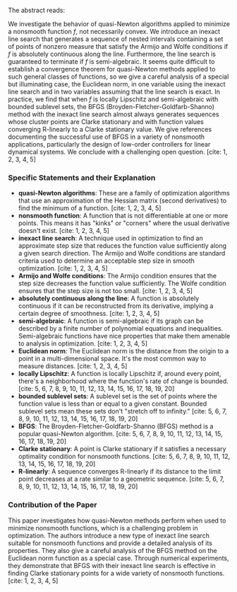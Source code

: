 The abstract reads:

We investigate the behavior of quasi-Newton algorithms applied to minimize a nonsmooth function $f$, not necessarily convex. We introduce an inexact line search that generates a sequence of nested intervals containing a set of points of nonzero measure that satisfy the Armijo and Wolfe conditions if $f$ is absolutely continuous along the line. Furthermore, the line search is guaranteed to terminate if $f$ is semi-algebraic. It seems quite difficult to establish a convergence theorem for quasi-Newton methods applied to such general classes of functions, so we give a careful analysis of a special but illuminating case, the Euclidean norm, in one variable using the inexact line search and in two variables assuming that the line search is exact. In practice, we find that when $f$ is locally Lipschitz and semi-algebraic with bounded sublevel sets, the BFGS (Broyden-Fletcher-Goldfarb-Shanno) method with the inexact line search almost always generates sequences whose cluster points are Clarke stationary and with function values converging R-linearly to a Clarke stationary value. We give references documenting the successful use of BFGS in a variety of nonsmooth applications, particularly the design of low-order controllers for linear dynamical systems. We conclude with a challenging open question. [cite: 1, 2, 3, 4, 5]

### Specific Statements and their Explanation

*   **quasi-Newton algorithms**: These are a family of optimization algorithms that use an approximation of the Hessian matrix (second derivatives) to find the minimum of a function. [cite: 1, 2, 3, 4, 5]
*   **nonsmooth function**: A function that is not differentiable at one or more points. This means it has "kinks" or "corners" where the usual derivative doesn't exist. [cite: 1, 2, 3, 4, 5]
*   **inexact line search**: A technique used in optimization to find an approximate step size that reduces the function value sufficiently along a given search direction. The Armijo and Wolfe conditions are standard criteria used to determine an acceptable step size in smooth optimization. [cite: 1, 2, 3, 4, 5]
*   **Armijo and Wolfe conditions**: The Armijo condition ensures that the step size decreases the function value sufficiently. The Wolfe condition ensures that the step size is not too small. [cite: 1, 2, 3, 4, 5]
*   **absolutely continuous along the line**: A function is absolutely continuous if it can be reconstructed from its derivative, implying a certain degree of smoothness. [cite: 1, 2, 3, 4, 5]
*   **semi-algebraic**: A function is semi-algebraic if its graph can be described by a finite number of polynomial equations and inequalities. Semi-algebraic functions have nice properties that make them amenable to analysis in optimization. [cite: 1, 2, 3, 4, 5]
*   **Euclidean norm**: The Euclidean norm is the distance from the origin to a point in a multi-dimensional space. It's the most common way to measure distances. [cite: 1, 2, 3, 4, 5]
*   **locally Lipschitz**: A function is locally Lipschitz if, around every point, there's a neighborhood where the function's rate of change is bounded. [cite: 5, 6, 7, 8, 9, 10, 11, 12, 13, 14, 15, 16, 17, 18, 19, 20]
*   **bounded sublevel sets**: A sublevel set is the set of points where the function value is less than or equal to a given constant. Bounded sublevel sets mean these sets don't "stretch off to infinity." [cite: 5, 6, 7, 8, 9, 10, 11, 12, 13, 14, 15, 16, 17, 18, 19, 20]
*   **BFGS**: The Broyden-Fletcher-Goldfarb-Shanno (BFGS) method is a popular quasi-Newton algorithm. [cite: 5, 6, 7, 8, 9, 10, 11, 12, 13, 14, 15, 16, 17, 18, 19, 20]
*   **Clarke stationary**: A point is Clarke stationary if it satisfies a necessary optimality condition for nonsmooth functions. [cite: 5, 6, 7, 8, 9, 10, 11, 12, 13, 14, 15, 16, 17, 18, 19, 20]
*   **R-linearly**: A sequence converges R-linearly if its distance to the limit point decreases at a rate similar to a geometric sequence. [cite: 5, 6, 7, 8, 9, 10, 11, 12, 13, 14, 15, 16, 17, 18, 19, 20]

### Contribution of the Paper

This paper investigates how quasi-Newton methods perform when used to minimize nonsmooth functions, which is a challenging problem in optimization. The authors introduce a new type of inexact line search suitable for nonsmooth functions and provide a detailed analysis of its properties. They also give a careful analysis of the BFGS method on the Euclidean norm function as a special case. Through numerical experiments, they demonstrate that BFGS with their inexact line search is effective in finding Clarke stationary points for a wide variety of nonsmooth functions. [cite: 1, 2, 3, 4, 5]
